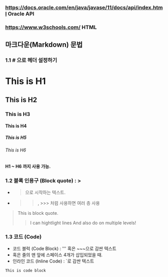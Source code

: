 ### https://docs.oracle.com/en/java/javase/11/docs/api/index.html Oracle API
### https://www.w3schools.com/ HTML

## 마크다운(Markdown) 문법

### 1.1 # 으로 헤더 설정하기
 
# This is H1
## This is H2
### This is H3
#### This is H4
##### This is H5
###### This is H6
#### H1 ~ H6 까지 사용 가능.

### 1.2 블록 인용구 (Block quote) : >
- > 으로 시작하는 텍스트.
- >>, >>> 처럼 사용하면 여러 층 사용

> This is block quote.
>> I can hightlight lines
>> And also do on multiple levels!

### 1.3 코드 (Code)
- 코드 블럭 (Code Block) : ''' 혹은 \~\~~으로 감싼 텍스트
- 혹은 줄의 맨 앞에 스페이스 4개가 삽입되었을 때.
- 인라인 코드 (Inline Code) : \`로 감싼 텍스트

```This is code block```

 
